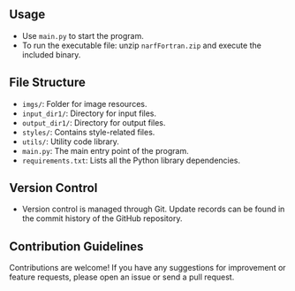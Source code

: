 
## Usage
- Use `main.py` to start the program.
- To run the executable file: unzip `narfFortran.zip` and execute the included binary.

## File Structure
- `imgs/`: Folder for image resources.
- `input_dir1/`: Directory for input files.
- `output_dir1/`: Directory for output files.
- `styles/`: Contains style-related files.
- `utils/`: Utility code library.
- `main.py`: The main entry point of the program.
- `requirements.txt`: Lists all the Python library dependencies.

## Version Control
- Version control is managed through Git. Update records can be found in the commit history of the GitHub repository.

## Contribution Guidelines
Contributions are welcome! If you have any suggestions for improvement or feature requests, please open an issue or send a pull request.

